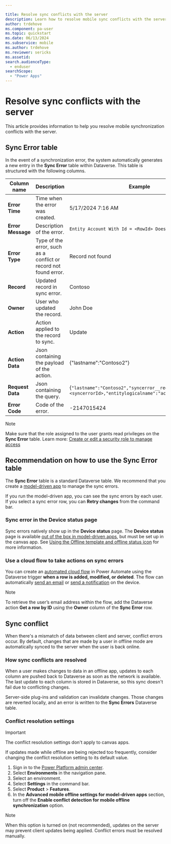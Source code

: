 ```yaml
---

title: Resolve sync conflicts with the server
description: Learn how to resolve mobile sync conflicts with the server.
author: trdehove
ms.component: pa-user
ms.topic: quickstart
ms.date: 06/13/2024
ms.subservice: mobile
ms.author: trdehove
ms.reviewer: sericks
ms.assetid: 
search.audienceType: 
  - enduser
searchScope:
  - "Power Apps"
---
```


# Resolve sync conflicts with the server

This article provides information to help you resolve mobile synchronization conflicts with the server.

## Sync Error table
In the event of a synchronization error, the system automatically generates a new entry in the **Sync Error** table within Dataverse. This table is structured with the following columns.

|Column name | Description | Example |
|-------------------------------|----------------------------|--------------------------------|
|**Error Time**| Time when the error was created. | 5/17/2024 7:16 AM |
|**Error Message**| Description of the error. | `Entity Account With Id = <RowId> Does Not Exist`|
|**Error Type**| Type of the error, such as a conflict or record not found error.| Record not found|
|**Record**| Updated record in sync error.| Contoso |
|**Owner**| User who updated the record.| John Doe|
|**Action**|Action applied to the record to sync.| Update|
|**Action Data**|Json containing the payload of the action.| {"lastname":"Contoso2"}|
|**Request Data**|Json containing the query. | {`"lastname":"Contoso2","syncerror__regardingentityid":<syncerrorId>,"entitylogicalname":"account"}`|
|**Error Code**| Code of the error. | -2147015424 |

> [!Note]
> Make sure that the role assigned to the user grants read privileges on the **Sync Error** table. Learn more: [Create or edit a security role to manage access](/power-platform/admin/create-edit-security-role)

## Recommendation on how to use the Sync Error table
The **Sync Error** table is a standard Dataverse table. We recommend that you create a [model-driven app](/power-apps/maker/model-driven-apps/create-model-driven-app) to manage the sync errors. 

If you run the model-driven app, you can see the sync errors by each user. If you select a sync error row, you can **Retry changes** from the command bar. 

### Sync error in the Device status page
Sync errors natively show up in the **Device status** page. The **Device status** page is available [out of the box in model-driven apps](offline-sync-icon.md), but must be set up in the canvas app. See [Using the Offline template and offline status icon](canvas-mobile-offline-setup.md#using-the-offline-template-and-offline-status-icon) for more information. 

### Use a cloud flow to take actions on sync errors
You can create an [automated cloud flow](/power-automate/get-started-logic-flow) in Power Automate using the Dataverse trigger **when a row is added, modified, or deleted**. The flow can automatically [send an email](/power-automate/email-customization) or [send a notification](power-apps-mobile-notification.md) on the device.

> [!Note]
> To retrieve the user’s email address within the flow, add the Dataverse action **Get a row by ID** using the **Owner** column of the **Sync Error** row.  

## Sync conflict
When there's a mismatch of data between client and server, conflict errors occur. By default, changes that are made by a user in offline mode are automatically synced to the server when the user is back online. 

### How sync conflicts are resolved
When a user makes changes to data in an offline app, updates to each column are pushed back to Dataverse as soon as the network is available. The last update to each column is stored in Dataverse, so this sync doesn't fail due to conflicting changes.

Server-side plug-ins and validation can invalidate changes. Those changes are reverted locally, and an error is written to the **Sync Errors** Dataverse table.

### Conflict resolution settings

> [!Important]
> The conflict resolution settings don't apply to canvas apps.   

If updates made while offline are being rejected too frequently, consider changing the conflict resolution setting to its default value.  

1. Sign in to the [Power Platform admin center](https://admin.powerplatform.microsoft.com/).
1. Select **Environments** in the navigation pane.
3. Select an environment.
4. Select **Settings** in the command bar.
5. Select **Product** > **Features**.
6. In the **Advanced mobile offline settings for model-driven apps** section, turn off the **Enable conflict detection for mobile offline synchronization** option. 

> [!Note]
> When this option is turned on (not recommended), updates on the server may prevent client updates being applied. Conflict errors must be resolved manually.
